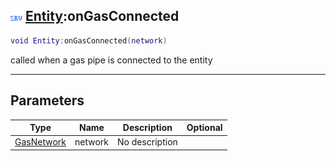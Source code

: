 ## ![server](.gitbook/assets/server.png) [Entity](./readme/Entity/README.md):onGasConnected

```lua
void Entity:onGasConnected(network)
```

called when a gas pipe is connected to the entity

------
## Parameters

| Type   | Name | Description | Optional |
| ------ | ---- | ----------- | -------: |
| [GasNetwork](./readme/GasNetwork/README.md) | network | No description |  |

